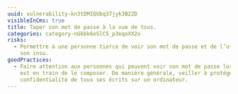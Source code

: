 ```yaml
---
uuid: vulnerability-kn3tDMIQUbq37jyk3B22D
visibleInCms: true
title: Taper son mot de passe à la vue de tous.
categories: category-nGkbk6oSlC5_p3eqoXX2o
risks:
  - Permettre à une personne tierce de voir son mot de passe et de l’utiliser à
    son insu.
goodPractices:
  - Faire attention aux personnes qui peuvent voir son mot de passe lorsque l’on
    est en train de le composer. De manière générale, veiller à protéger la
    confidentialité de tous ses écrits sur un ordinateur.
---
```

